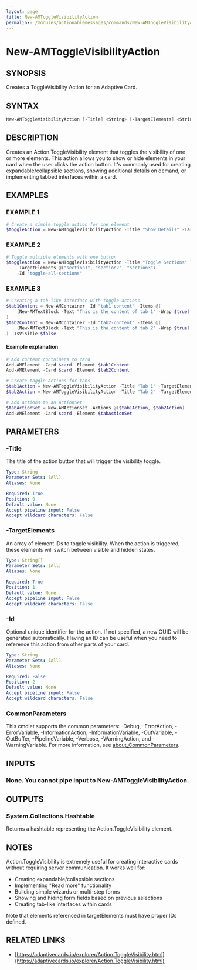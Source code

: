 ```yaml
---
layout: page
title: New-AMToggleVisibilityAction
permalink: /modules/actionablemessages/commands/New-AMToggleVisibilityAction/
---
```


# New-AMToggleVisibilityAction

## SYNOPSIS
Creates a ToggleVisibility Action for an Adaptive Card.

## SYNTAX

```powershell
New-AMToggleVisibilityAction [-Title] <String> [-TargetElements] <String[]> [-Id <String>] [-Verbose <SwitchParameter>] [-Debug <SwitchParameter>] [-ErrorAction <ActionPreference>] [-WarningAction <ActionPreference>] [-InformationAction <ActionPreference>] [-ProgressAction <ActionPreference>] [-ErrorVariable <String>] [-WarningVariable <String>] [-InformationVariable <String>] [-OutVariable <String>] [-OutBuffer <Int32>] [-PipelineVariable <String>] [<CommonParameters>]
```

## DESCRIPTION
Creates an Action.ToggleVisibility element that toggles the visibility of one or more elements.
This action allows you to show or hide elements in your card when the user clicks the action button.
It's commonly used for creating expandable/collapsible sections, showing additional details on demand,
or implementing tabbed interfaces within a card.

## EXAMPLES

### EXAMPLE 1
```powershell
# Create a simple toggle action for one element
$toggleAction = New-AMToggleVisibilityAction -Title "Show Details" -TargetElements @("details-section")
```


### EXAMPLE 2
```powershell
# Toggle multiple elements with one button
$toggleAction = New-AMToggleVisibilityAction -Title "Toggle Sections" `
    -TargetElements @("section1", "section2", "section3") `
    -Id "toggle-all-sections"
```


### EXAMPLE 3
```powershell
# Creating a tab-like interface with toggle actions
$tab1Content = New-AMContainer -Id "tab1-content" -Items @(
    (New-AMTextBlock -Text "This is the content of tab 1" -Wrap $true)
)
$tab2Content = New-AMContainer -Id "tab2-content" -Items @(
    (New-AMTextBlock -Text "This is the content of tab 2" -Wrap $true)
) -IsVisible $false
```

#### Example explanation
```powershell
# Add content containers to card
Add-AMElement -Card $card -Element $tab1Content
Add-AMElement -Card $card -Element $tab2Content

# Create toggle actions for tabs
$tab1Action = New-AMToggleVisibilityAction -Title "Tab 1" -TargetElements @("tab1-content", "tab2-content")
$tab2Action = New-AMToggleVisibilityAction -Title "Tab 2" -TargetElements @("tab1-content", "tab2-content")

# Add actions to an ActionSet
$tabActionSet = New-AMActionSet -Actions @($tab1Action, $tab2Action)
Add-AMElement -Card $card -Element $tabActionSet
```
## PARAMETERS

### -Title
The title of the action button that will trigger the visibility toggle.

```yaml
Type: String
Parameter Sets: (All)
Aliases: None

Required: True
Position: 0
Default value: None
Accept pipeline input: False
Accept wildcard characters: False
```

### -TargetElements
An array of element IDs to toggle visibility. When the action is triggered,
these elements will switch between visible and hidden states.

```yaml
Type: String[]
Parameter Sets: (All)
Aliases: None

Required: True
Position: 1
Default value: None
Accept pipeline input: False
Accept wildcard characters: False
```

### -Id
Optional unique identifier for the action. If not specified, a new GUID will be
generated automatically. Having an ID can be useful when you need to reference
this action from other parts of your card.

```yaml
Type: String
Parameter Sets: (All)
Aliases: None

Required: False
Position: 2
Default value: None
Accept pipeline input: False
Accept wildcard characters: False
```

### CommonParameters
This cmdlet supports the common parameters: -Debug, -ErrorAction, -ErrorVariable, -InformationAction, -InformationVariable, -OutVariable, -OutBuffer, -PipelineVariable, -Verbose, -WarningAction, and -WarningVariable. For more information, see [about_CommonParameters](https://learn.microsoft.com/en-us/powershell/module/microsoft.powershell.core/about/about_commonparameters).

## INPUTS
### None. You cannot pipe input to New-AMToggleVisibilityAction.

## OUTPUTS
### System.Collections.Hashtable
Returns a hashtable representing the Action.ToggleVisibility element.

## NOTES
Action.ToggleVisibility is extremely useful for creating interactive cards without requiring
server communication. It works well for:

- Creating expandable/collapsible sections
- Implementing "Read more" functionality
- Building simple wizards or multi-step forms
- Showing and hiding form fields based on previous selections
- Creating tab-like interfaces within cards

Note that elements referenced in targetElements must have proper IDs defined.

## RELATED LINKS
- [https://adaptivecards.io/explorer/Action.ToggleVisibility.html](https://adaptivecards.io/explorer/Action.ToggleVisibility.html)
